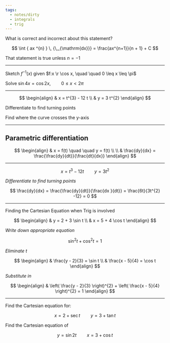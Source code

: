 ```yaml
---
tags:
  - notes/dirty
  - integrals
  - trig
---
```


What is correct and incorrect about this statement?

$$
\int { ax ^{n} } \, {\,_{\mathrm{dx}}} = \frac{ax^{n+1}}{n + 1} + C
$$

That statement is true unless $n = -1$

---

Sketch $f^{-1}(x)$ given $f:x \r \cos x, \quad \quad 0 \leq x \leq \pi$



Solve $\sin 4x = \cos 2x, \quad \quad 0 \leq x < 2 \pi$

---

$$
\begin{align}
 & x = t^{3} - 12 t \\ 
 & y = 3 t^{2}
\end{align}
$$

Differentiate to find turning points



Find where the curve crosses the y-axis

---

## Parametric differentiation

$$
\begin{align}
 & x = f(t) \quad \quad  y = f(t) \\ \\
 & \frac{dy}{dx} = 
\frac{\frac{dy}{dt}}{\frac{dt}{dx}}
\end{align}
$$



---

$$
x = t^{3} - 12 t \quad \quad  y = 3t^{2}
$$

*Differentiate to find turning points*

$$
\frac{dy}{dx} = \frac{\frac{dy}{dt}}{\frac{dx }{dt}} = \frac{6t}{3t^{2} -12} = 0
$$

---

Finding the Cartesian Equation when Trig is involved

$$
\begin{align}
 & y = 2 + 3 \sin t \\ 
 & x = 5 + 4 \cos t
\end{align}
$$

*Write down appropriate equation*

$$
\sin^{2}t + \cos^{2}t = 1
$$

*Eliminate t*

$$
\begin{align}
 & \frac{y - 2}{3} = \sin t \\ 
 & \frac{x - 5}{4} = \cos t
\end{align}
$$

*Substitute in*

$$
\begin{align}
 & \left( \frac{y - 2}{3} \right)^{2} + \left( \frac{x - 5}{4} \right)^{2} = 1
\end{align}
$$

---

Find the Cartesian equation for:

$$
x = 2 + \sec t \quad \quad  y = 3 + \tan t
$$

Find the Cartesian equation of

$$
y = \sin 2t \quad \quad x = 3 + \cos t
$$